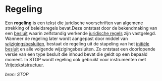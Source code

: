 # Regeling

Een **regeling** is een tekst die juridische voorschriften van algemene strekking of beleidsregels bevat.Deze ontstaat 
door de bekendmaking van een [besluit](#begrip-besluit) waarin zelfstandig werkende [juridische regels](#begrip-juridische-regel) 
zijn vastgelegd. Wanneer de regeling later wordt aangepast door middel van [wijzigingsbesluiten](#begrip-wijzigingsbesluit), 
bestaat de regeling uit de stapeling van het [initiële besluit](#begrip-initieel-besluit) en alle volgende wijzigingsbesluiten. 
Zo ontstaat een doorlopende versie van een type besluit die inhoud bevat die geldt op een bepaald moment. In STOP wordt regeling 
ook gebruikt voor instrumenten met [Vrijetekststructuur](#begrip-vrijetekststructuur).

*bron: STOP*
